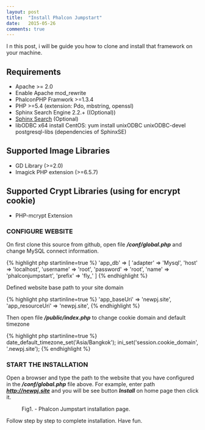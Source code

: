 ```yaml
---
layout: post
title:  "Install Phalcon Jumpstart"
date:   2015-05-26
comments: true
---
```


<p class="intro">
    <span class="dropcap">I</span>
    n this post, i will be guide you how to clone and install that framework on your machine.
</p>

## Requirements
* Apache >= 2.0
* Enable Apache mod_rewrite
* PhalconPHP Framwork >=1.3.4
* PHP >=5.4 (extension: Pdo, mbstring, openssl)
* Sphinx Search Engine 2.2.+ ((Optional))
* [Sphinx Search](http://sphinxsearch.com/) (Optional)
* libODBC x64 install CentOS: yum install unixODBC unixODBC-devel postgresql-libs (dependencies of SphinxSE)

## Supported Image Libraries
* GD Library (>=2.0)
* Imagick PHP extension (>=6.5.7)

## Supported Crypt Libraries (using for encrypt cookie)
* PHP-mcrypt Extension

### CONFIGURE WEBSITE
On first clone this source from github, open file ***/conf/global.php*** and change MySQL connect information.

{% highlight php startinline=true %}
'app_db'          => [
    'adapter'     => 'Mysql',
    'host'        => 'localhost',
    'username'    => 'root',
    'password'    => 'root',
    'name'        => 'phalconjumpstart',
    'prefix'      => 'fly_'
]
{% endhighlight %}

Defined website base path to your site domain

{% highlight php startinline=true %}
'app_baseUri'     => 'newpj.site',
'app_resourceUri' => 'newpj.site',
{% endhighlight %}

Then open file ***/public/index.php*** to change cookie domain and default timezone

{% highlight php startinline=true %}
date_default_timezone_set('Asia/Bangkok');
ini_set('session.cookie_domain', '.newpj.site');
{% endhighlight %}

### START THE INSTALLATION
Open a browser and type the path to the website that you have configured in the ***/conf/global.php*** file above. For example, enter path ***http://newpj.site*** and you will be see button ***Install*** on home page then click it.

<figure>
    <img src="{{ '/uploads/pj/phalcon-jumpstart-installation.png' | prepend: site.baseurl }}" alt="">
    <figcaption>Fig1. - Phalcon Jumpstart installation page.</figcaption>
</figure>

Follow step by step to complete installation.
Have fun.



